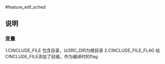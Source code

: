 #feature_edf_sched
## 说明

### 变量
1.CINCLUDE_FILE 包含目录，以SRC_DIR为根目录
2.CINCLUDE_FILE_FLAG 给CINCLUDE_FILE添加了前缀，作为编译时的flag
